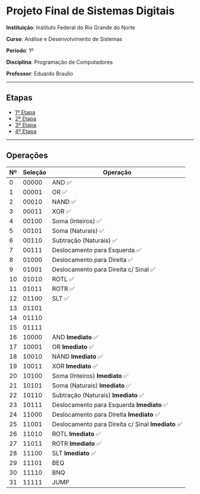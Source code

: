 # Projeto Final de Sistemas Digitais

**Instituição**: Instituto Federal do Rio Grande do Norte

**Curso**: Análise e Desenvolvimento de Sistemas

**Período**: 1º

**Disciplina**: Programação de Computadores

**Professor**: Eduardo Braulio

---

## Etapas

- [1º Etapa](1-etapa.md)
- [2º Etapa](2-etapa.md)
- [3º Etapa](3-etapa.md)
- [4º Etapa](4-etapa.md)

---

## Operações

Nº | Seleção | Operação
--- | ------- | --------
0 | 00000 | AND :white_check_mark:
1 | 00001 | OR :white_check_mark:
2 | 00010 | NAND :white_check_mark:
3 | 00011 | XOR :white_check_mark:
4 | 00100 | Soma (Inteiros) :white_check_mark:
5 | 00101 | Soma (Naturais) :white_check_mark:
6 | 00110 | Subtração (Naturais) :white_check_mark:
7 | 00111 | Deslocamento para Esquerda :white_check_mark:
8 | 01000 | Deslocamento para Direita :white_check_mark:
9 | 01001 | Deslocamento para Direita c/ Sinal :white_check_mark:
10 | 01010 | ROTL :white_check_mark:
11 | 01011 | ROTR :white_check_mark:
12 | 01100 | SLT :white_check_mark:
13 | 01101 | 
14 | 01110 | 
15 | 01111 | 
16 | 10000 | AND **Imediato** :white_check_mark:
17 | 10001 | OR **Imediato** :white_check_mark:
18 | 10010 | NAND **Imediato** :white_check_mark:
19 | 10011 | XOR **Imediato** :white_check_mark:
20 | 10100 | Soma (Inteiros) **Imediato** :white_check_mark:
21 | 10101 | Soma (Naturais) **Imediato** :white_check_mark:
22 | 10110 | Subtração (Naturais) **Imediato** :white_check_mark:
23 | 10111 | Deslocamento para Esquerda **Imediato** :white_check_mark:
24 | 11000 | Deslocamento para Direita **Imediato** :white_check_mark:
25 | 11001 | Deslocamento para Direita c/ Sinal **Imediato** :white_check_mark:
26 | 11010 | ROTL **Imediato** :white_check_mark:
27 | 11011 | ROTR **Imediato** :white_check_mark:
28 | 11100 | SLT **Imediato** :white_check_mark:
29 | 11101 | BEQ
30 | 11110 | BNQ
31 | 11111 | JUMP
